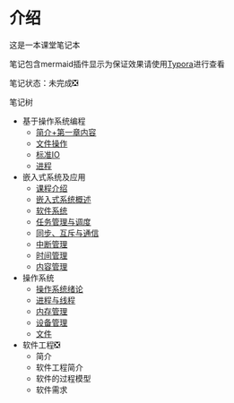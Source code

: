 # 介绍

这是一本课堂笔记本

笔记包含mermaid插件显示为保证效果请使用[Typora](https://typora.io/)进行查看

笔记状态：未完成:negative_squared_cross_mark:

笔记树

- 基于操作系统编程
  - [简介+第一章内容](基于操作系统编程/基于操作系统编程.md)
  - [文件操作](基于操作系统编程/文件操作.md)
  - [标准IO](基于操作系统编程/标准IO.md)
  - [进程](基于操作系统编程/进程.md)
- 嵌入式系统及应用
  - [课程介绍](嵌入式系统及应用/课程介绍.md)
  - [嵌入式系统概述](嵌入式系统及应用/嵌入式系统概述.md)
  - [软件系统](嵌入式系统及应用/软件系统.md)
  - [任务管理与调度](嵌入式系统及应用/任务管理与调度.md)
  - [同步、互斥与通信](嵌入式系统及应用/同步、互斥与通信.md)
  - [中断管理](嵌入式系统及应用/中断管理.md)
  - [时间管理](嵌入式系统及应用/时间管理.md)
  - [内容管理](嵌入式系统及应用/内存管理.md)
- 操作系统
  - [操作系统绪论](操作系统/操作系统.md)
  - [进程与线程](操作系统/进程与线程.md)
  - [内存管理](操作系统/内存管理.md)
  - [设备管理](操作系统/设备管理.md)
  - [文件](操作系统/文件.md)
- 软件工程:negative_squared_cross_mark:
  - 简介
  - 软件工程简介
  - 软件的过程模型
  - 软件需求
